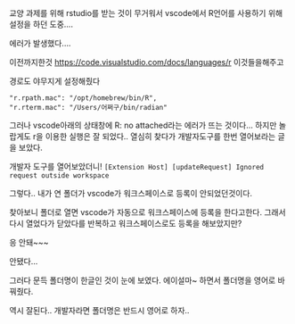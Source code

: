 
교양 과제를 위해 rstudio를 받는 것이 무거워서 
vscode에서 R언어를 사용하기 위해 설정을 하던 도중....

에러가 발생했다....

이전까지한것
https://code.visualstudio.com/docs/languages/r
이것들을해주고

경로도 야무지게 설정해줬다

```
"r.rpath.mac": "/opt/homebrew/bin/R",
"r.rterm.mac": "/Users/어쩌구/bin/radian"
```

그러나 vscode아래의 상태창에 R: no attached라는 에러가 뜨는 것이다...
하지만 놀랍게도 r을 이용한 실행은 잘 되었다..
열심히 찾다가 개발자도구를 한번 열어보라는 글을 보았다.

개발자 도구를 열어보았더니!
`[Extension Host] [updateRequest] Ignored request outside workspace`

그렇다.. 내가 연 폴더가 vscode가 워크스페이스로 등록이 안되었던것이다.

찾아보니 폴더로 열면 vscode가 자동으로 워크스페이스에 등록을 한다고한다.
그래서 다시 열었다가 닫았다를 반복하고 워크스페이스로도 등록을 해보았지만?

응 안돼~~~

안됐다...

그러다 문득 폴더명이 한글인 것이 눈에 보였다. 에이설마~ 하면서 폴더명을 영어로 바꿔줬다.

역시 잘된다..
개발자라면 폴더명은 반드시 영어로 하자..